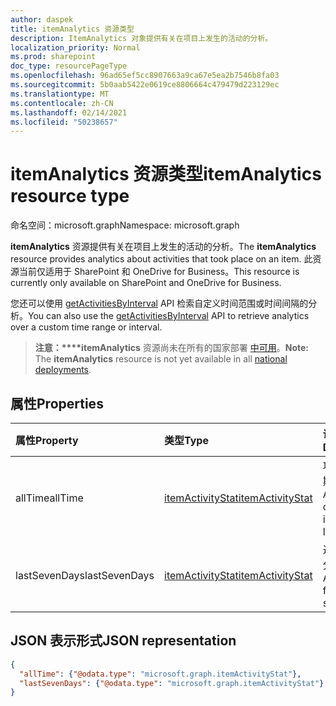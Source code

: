 ```yaml
---
author: daspek
title: itemAnalytics 资源类型
description: ItemAnalytics 对象提供有关在项目上发生的活动的分析。
localization_priority: Normal
ms.prod: sharepoint
doc_type: resourcePageType
ms.openlocfilehash: 96ad65ef5cc8907663a9ca67e5ea2b7546b8fa03
ms.sourcegitcommit: 5b0aab5422e0619ce8806664c479479d223129ec
ms.translationtype: MT
ms.contentlocale: zh-CN
ms.lasthandoff: 02/14/2021
ms.locfileid: "50238657"
---
```

# <a name="itemanalytics-resource-type"></a><span data-ttu-id="4cacc-103">itemAnalytics 资源类型</span><span class="sxs-lookup"><span data-stu-id="4cacc-103">itemAnalytics resource type</span></span>

<span data-ttu-id="4cacc-104">命名空间：microsoft.graph</span><span class="sxs-lookup"><span data-stu-id="4cacc-104">Namespace: microsoft.graph</span></span>

<span data-ttu-id="4cacc-105">**itemAnalytics** 资源提供有关在项目上发生的活动的分析。</span><span class="sxs-lookup"><span data-stu-id="4cacc-105">The **itemAnalytics** resource provides analytics about activities that took place on an item.</span></span> <span data-ttu-id="4cacc-106">此资源当前仅适用于 SharePoint 和 OneDrive for Business。</span><span class="sxs-lookup"><span data-stu-id="4cacc-106">This resource is currently only available on SharePoint and OneDrive for Business.</span></span>

<span data-ttu-id="4cacc-107">您还可以使用 [getActivitiesByInterval][] API 检索自定义时间范围或时间间隔的分析。</span><span class="sxs-lookup"><span data-stu-id="4cacc-107">You can also use the [getActivitiesByInterval][] API to retrieve analytics over a custom time range or interval.</span></span>

><span data-ttu-id="4cacc-108">**注意：\*\*\*\*itemAnalytics** 资源尚未在所有的国家部署 [中可用](/graph/deployments)。</span><span class="sxs-lookup"><span data-stu-id="4cacc-108">**Note:** The **itemAnalytics** resource is not yet available in all [national deployments](/graph/deployments).</span></span>

## <a name="properties"></a><span data-ttu-id="4cacc-109">属性</span><span class="sxs-lookup"><span data-stu-id="4cacc-109">Properties</span></span>

| <span data-ttu-id="4cacc-110">属性</span><span class="sxs-lookup"><span data-stu-id="4cacc-110">Property</span></span>      | <span data-ttu-id="4cacc-111">类型</span><span class="sxs-lookup"><span data-stu-id="4cacc-111">Type</span></span>                 | <span data-ttu-id="4cacc-112">说明</span><span class="sxs-lookup"><span data-stu-id="4cacc-112">Description</span></span>
|:--------------|:---------------------|:--------------------------------------
| <span data-ttu-id="4cacc-113">allTime</span><span class="sxs-lookup"><span data-stu-id="4cacc-113">allTime</span></span>       | <span data-ttu-id="4cacc-114">[itemActivityStat][]</span><span class="sxs-lookup"><span data-stu-id="4cacc-114">[itemActivityStat][]</span></span> | <span data-ttu-id="4cacc-115">项目生命周期分析。</span><span class="sxs-lookup"><span data-stu-id="4cacc-115">Analytics over the item's lifespan.</span></span>
| <span data-ttu-id="4cacc-116">lastSevenDays</span><span class="sxs-lookup"><span data-stu-id="4cacc-116">lastSevenDays</span></span> | <span data-ttu-id="4cacc-117">[itemActivityStat][]</span><span class="sxs-lookup"><span data-stu-id="4cacc-117">[itemActivityStat][]</span></span> | <span data-ttu-id="4cacc-118">过去七天的分析。</span><span class="sxs-lookup"><span data-stu-id="4cacc-118">Analytics for the last seven days.</span></span>

[itemActivityStat]: itemactivitystat.md
[getActivitiesByInterval]: ../api/itemactivitystat-getactivitybyinterval.md

## <a name="json-representation"></a><span data-ttu-id="4cacc-121">JSON 表示形式</span><span class="sxs-lookup"><span data-stu-id="4cacc-121">JSON representation</span></span>

<!-- {
  "blockType": "resource",
  "optionalProperties": [ ],
  "@type": "microsoft.graph.itemAnalytics",
  "@type.aka": "oneDrive.analytics"
}-->

```json
{
  "allTime": {"@odata.type": "microsoft.graph.itemActivityStat"},
  "lastSevenDays": {"@odata.type": "microsoft.graph.itemActivityStat"}
}
```
<!--
{
  "type": "#page.annotation",
  "description": "The ItemAnalytics object provides analytics about activities that took place on an item.",
  "keywords": "activities,activity,action,analytics",
  "section": "documentation",
  "tocPath": "Resources/ItemAnalytics",
  "suppressions": []
}
-->

